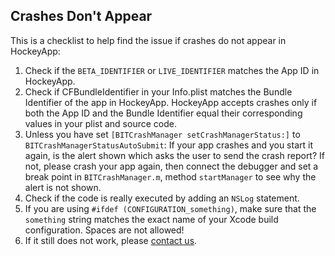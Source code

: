 ## Crashes Don't Appear

This is a checklist to help find the issue if crashes do not appear in HockeyApp:

1. Check if the `BETA_IDENTIFIER` or `LIVE_IDENTIFIER` matches the App ID in HockeyApp.
2. Check if CFBundleIdentifier in your Info.plist matches the Bundle Identifier of the app in HockeyApp. HockeyApp accepts crashes only if both the App ID and the Bundle Identifier equal their corresponding values in your plist and source code.
3. Unless you have set `[BITCrashManager setCrashManagerStatus:]` to `BITCrashManagerStatusAutoSubmit`: If your app crashes and you start it again, is the alert shown which asks the user to send the crash report? If not, please crash your app again, then connect the debugger and set a break point in `BITCrashManager.m`, method `startManager` to see why the alert is not shown.
4. Check if the code is really executed by adding an `NSLog` statement.
5. If you are using `#ifdef (CONFIGURATION_something)`, make sure that the `something` string matches the exact name of your Xcode build configuration. Spaces are not allowed!
6. If it still does not work, please [contact us](http://support.hockeyapp.net/discussion/new).